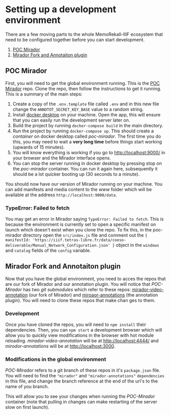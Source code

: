 # Setting up a development environment

There are a few moving parts to the whole MemoRekall-IIIF ecosystem that need to be configured together before you can start development.

1. [POC Mirador](#poc-mirador)
2. [Mirador Fork and Annotaiton plugin](#mirador-fork-and-annotaiton-plugin)

## POC Mirador

First, you will need to get the global environment running. This is the [POC Mirador](https://gitlab.tetras-libre.fr/iiif/POC-mirador) repo. Clone the repo, then follow the instructions to get it running. This is a summary of the main steps:

1. Create a copy of the `.env.template` file called `.env` and in this new file change the `ANNOTOT_SECRET_KEY_BASE` value to a random string.
2. Install [docker desktop](https://www.docker.com/products/docker-desktop/) on your machine. Open the app, this will ensure that you can easily run the development server later on.
3. Build the project by running `docker-compose build` in the main directory.
4. Run the project by running `docker-compose up`. This should create a _container_ on docker desktop called _poc-mirador_. The first time you do this, you may need to wait a **very long time** before things start working (upwards of 15 minutes).
5. You will know everything is working if you go to [http://localhost:9000/](http://localhost:9000/) in your browser and the Mirador interface opens.
6. You can stop the server running in docker desktop by pressing stop on the _poc-mirador_ container. You can run it again here, subsequently it should be a lot quicker booting up (30 seconds to a minute).

You should now have our version of Mirador running on your machine. You can add manifests and media content to the _www_ folder which will be available at the address `http://localhost:9000/data`.

### TypeError: Failed to fetch

You may get an error in Mirador saying `TypeError: Failed to fetch`. This is because the environment is currently set to open a specific manifest on launch which doesn't exist when you clone the repo. To fix this, in the poc-mirador directory open the `src/index.js` file and comment out the `{ manifestId: 'https://iiif.tetras-libre.fr/data/coeso-deliverable/Manual_Network_Configuration.json' }` object in the `windows` and `catalog` fields of the `config` variable.

## Mirador Fork and Annotaiton plugin

Now that you have the global environment, you need to acces the repos that are our fork of Mirador and our annotation plugin. You will notice that _POC-Mirador_ has two _git submodules_ which refer to these repos: [mirador-video-annotation](https://gitlab.tetras-libre.fr/iiif/mirador-video-annotation) (our fork of Mirador) and [miroaor-annotations](https://gitlab.tetras-libre.fr/iiif/mirador-annotations) (the annotation plugin). You will need to clone these repos that make chan ges to them.

### Development

Once you have cloned the repos, you will need to `npm install` their dependencies. Then, you can `npm start` a development browser which will allow you to quickly view modifications in the browser with hot module reloading. _mirador-video-annotation_ will be at [http://localhost:4444/](http://localhost:4444/) and _mirodor-annotations_ will be at [http://localhost:3000](http://localhost:3000).

### Modifications in the global environment

_POC-Mirador_ refers to a git branch of these repos in it's `package.json` file. You will need to find the `"mirador"` and `"mirador-annotations"` `dependencies` in this file, and change the branch reference at the end of the url's to the name of you branch. 

This will allow you to see your changes when running the _POC-Mirador_ container (note that pulling in changes can make restarting of the server slow on first launch).